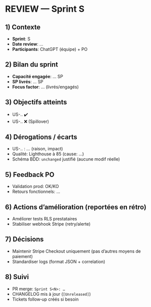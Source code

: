 # REVIEW — Sprint S<N>

## 1) Contexte

- **Sprint**: S<N>
- **Date review**: …
- **Participants**: ChatGPT (équipe) + PO

## 2) Bilan du sprint

- **Capacité engagée**: … SP
- **SP livrés**: … SP
- **Focus factor**: … (livrés/engagés)

## 3) Objectifs atteints

- US-.. ✔️
- US-.. ❌ (Spillover)

## 4) Dérogations / écarts

- US-.. : … (raison, impact)
- Qualité: Lighthouse à 85 (cause: …)
- Schéma BDD: `unchanged` justifié (aucune modif réelle)

## 5) Feedback PO

- Validation prod: OK/KO
- Retours fonctionnels: …

## 6) Actions d’amélioration (reportées en rétro)

- Améliorer tests RLS prestataires
- Stabiliser webhook Stripe (retry/alerte)

## 7) Décisions

- Maintenir Stripe Checkout uniquement (pas d’autres moyens de paiement)
- Standardiser logs (format JSON + correlation)

## 8) Suivi

- PR merge: `Sprint S<N>: …`
- CHANGELOG mis à jour (`[Unreleased]`)
- Tickets follow‑up créés si besoin

